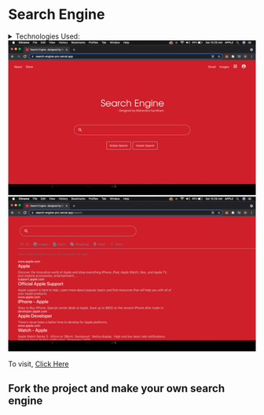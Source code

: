 <h1>Search Engine</h1>
<details><summary>Technologies Used:</summary>
  <ul>
    <li>React</li>
    <li>Google API Key</li>
  </ul>
</details>
<img src="https://github.com/mahendrasaikumargandham/SearchEngine/blob/master/public/images/searchenginehome.png" alt="" />
<img src="https://github.com/mahendrasaikumargandham/SearchEngine/blob/master/public/images/searchenginesearch.png" alt="" />
<p>To visit, <a href="https://search-engine-pro.vercel.app/">Click Here</a></p>
<h2>Fork the project and make your own search engine</h2>

